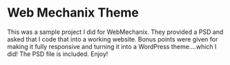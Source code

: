 Web Mechanix Theme
==================

This was a sample project I did for WebMechanix. They provided a PSD and asked that I code that into a working website. Bonus points were given for making it fully responsive and turning it into a WordPress theme....which I did! The PSD file is included. Enjoy!